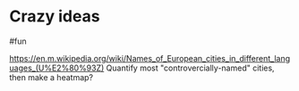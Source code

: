 # Crazy ideas

#fun


https://en.m.wikipedia.org/wiki/Names_of_European_cities_in_different_languages_(U%E2%80%93Z)
Quantify most "controvercially-named" cities, then make a heatmap?